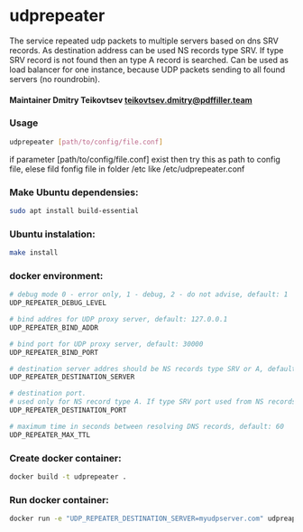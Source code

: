 # udprepeater
The service repeated udp packets to multiple servers based on dns SRV records.
As destination address can be used NS records type SRV. If type SRV record is not found then an type A record is searched.
Can be used as load balancer for one instance, because UDP packets sending to all found servers (no roundrobin).

#### Maintainer Dmitry Teikovtsev <teikovtsev.dmitry@pdffiller.team>

### Usage
```bash
udprepeater [path/to/config/file.conf]
```
if parameter [path/to/config/file.conf] exist then try this as path to config file, elese fild fonfig file in folder /etc like /etc/udprepeater.conf

### Make Ubuntu dependensies:
```bash
sudo apt install build-essential
```

### Ubuntu instalation:
```bash
make install
```

### docker environment:
```bash
# debug mode 0 - error only, 1 - debug, 2 - do not advise, default: 1
UDP_REPEATER_DEBUG_LEVEL

# bind addres for UDP proxy server, default: 127.0.0.1
UDP_REPEATER_BIND_ADDR

# bind port for UDP proxy server, default: 30000
UDP_REPEATER_BIND_PORT

# destination server addres should be NS records type SRV or A, default: udp.server.example.com
UDP_REPEATER_DESTINATION_SERVER

# destination port.
# used only for NS record type A. If type SRV port used from NS records, default: 30002
UDP_REPEATER_DESTINATION_PORT

# maximum time in seconds between resolving DNS records, default: 60
UDP_REPEATER_MAX_TTL
```

### Create docker container:
```bash
docker build -t udprepeater .
```

### Run docker container:
```bash
docker run -e "UDP_REPEATER_DESTINATION_SERVER=myudpserver.com" udpreapeter
```
